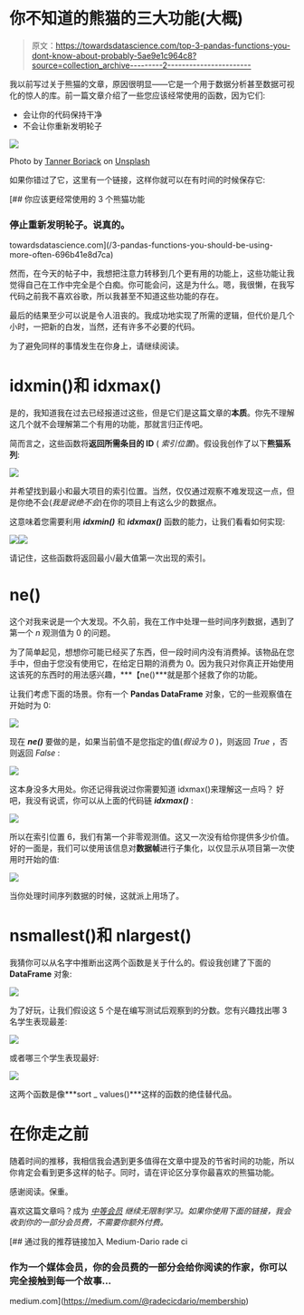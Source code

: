 # 你不知道的熊猫的三大功能(大概)

> 原文：<https://towardsdatascience.com/top-3-pandas-functions-you-dont-know-about-probably-5ae9e1c964c8?source=collection_archive---------2----------------------->

我以前写过关于熊猫的文章，原因很明显——它是一个用于数据分析甚至数据可视化的惊人的库。前一篇文章介绍了一些您应该经常使用的函数，因为它们:

*   会让你的代码保持干净
*   不会让你重新发明轮子

![](img/3d18ac6f0f3edbef765055a801bd3568.png)

Photo by [Tanner Boriack](https://unsplash.com/@tannerboriack?utm_source=medium&utm_medium=referral) on [Unsplash](https://unsplash.com?utm_source=medium&utm_medium=referral)

如果你错过了它，这里有一个链接，这样你就可以在有时间的时候保存它:

[](/3-pandas-functions-you-should-be-using-more-often-696b41e8d7ca) [## 你应该更经常使用的 3 个熊猫功能

### 停止重新发明轮子。说真的。

towardsdatascience.com](/3-pandas-functions-you-should-be-using-more-often-696b41e8d7ca) 

然而，在今天的帖子中，我想把注意力转移到几个更有用的功能上，这些功能让我觉得自己在工作中完全是个白痴。你可能会问，这是为什么。嗯，我很懒，在我写代码之前我不喜欢谷歌，所以我甚至不知道这些功能的存在。

最后的结果至少可以说是令人沮丧的。我成功地实现了所需的逻辑，但代价是几个小时，一把新的白发，当然，还有许多不必要的代码。

为了避免同样的事情发生在你身上，请继续阅读。

# idxmin()和 idxmax()

是的，我知道我在过去已经报道过这些，但是它们是这篇文章的**本质**。你先不理解这几个就不会理解第二个有用的功能，那就言归正传吧。

简而言之，这些函数将**返回所需条目的 ID** ( *索引位置*)。假设我创作了以下**熊猫系列**:

![](img/37dacfb0e3667870ae8b4896f49ed7e8.png)

并希望找到最小和最大项目的索引位置。当然，仅仅通过观察不难发现这一点，但是你绝不会(*我是说绝不会*)在你的项目上有这么少的数据点。

这意味着您需要利用 ***idxmin()*** 和 ***idxmax()*** 函数的能力，让我们看看如何实现:

![](img/10cb4332345152b3d881d4dd9348f864.png)![](img/8b55902e3a3c62f640b9a9f924b846e8.png)

请记住，这些函数将返回最小/最大值第一次出现的索引。

# ne()

这个对我来说是一个大发现。不久前，我在工作中处理一些时间序列数据，遇到了第一个 *n* 观测值为 0 的问题。

为了简单起见，想想你可能已经买了东西，但一段时间内没有消费掉。该物品在您手中，但由于您没有使用它，在给定日期的消费为 0。因为我只对你真正开始使用这该死的东西时的用法感兴趣，***【ne()***就是那个拯救了你的功能。

让我们考虑下面的场景。你有一个 **Pandas DataFrame** 对象，它的一些观察值在开始时为 0:

![](img/0ad69b1583804f9cf0ac3fc849cc767a.png)

现在 ***ne()*** 要做的是，如果当前值不是您指定的值(*假设为 0* )，则返回 *True* ，否则返回 *False* :

![](img/de2f3e6cbfa648c025b7e6a57df50a44.png)

这本身没多大用处。你还记得我说过你需要知道 idxmax()来理解这一点吗？ 好吧，我没有说谎，你可以从上面的代码链 ***idxmax()*** :

![](img/08302e69bc014a91890aaa27c3f32e33.png)

所以在索引位置 6，我们有第一个非零观测值。这又一次没有给你提供多少价值。好的一面是，我们可以使用该信息对**数据帧**进行子集化，以仅显示从项目第一次使用时开始的值:

![](img/6f36541a8d95d88a456a808b3afbc40a.png)

当你处理时间序列数据的时候，这就派上用场了。

# nsmallest()和 nlargest()

我猜你可以从名字中推断出这两个函数是关于什么的。假设我创建了下面的 **DataFrame** 对象:

![](img/2a85e86a51c6cc83b05102aec05956e4.png)

为了好玩，让我们假设这 5 个是在编写测试后观察到的分数。您有兴趣找出哪 3 名学生表现最差:

![](img/4395eff1169d0eac915d8c0ad5e7ca32.png)

或者哪三个学生表现最好:

![](img/855ae19cea855571b5c8317c850a114a.png)

这两个函数是像***sort _ values()***这样的函数的绝佳替代品。

# 在你走之前

随着时间的推移，我相信我会遇到更多值得在文章中提及的节省时间的功能，所以你肯定会看到更多这样的帖子。同时，请在评论区分享你最喜欢的熊猫功能。

感谢阅读。保重。

喜欢这篇文章吗？成为 [*中等会员*](https://medium.com/@radecicdario/membership) *继续无限制学习。如果你使用下面的链接，我会收到你的一部分会员费，不需要你额外付费。*

[](https://medium.com/@radecicdario/membership) [## 通过我的推荐链接加入 Medium-Dario rade ci

### 作为一个媒体会员，你的会员费的一部分会给你阅读的作家，你可以完全接触到每一个故事…

medium.com](https://medium.com/@radecicdario/membership)
